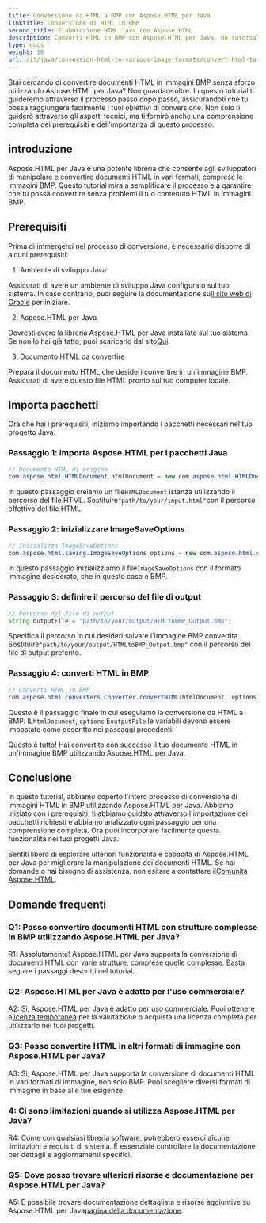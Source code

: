 ```yaml
---
title: Conversione da HTML a BMP con Aspose.HTML per Java
linktitle: Conversione di HTML in BMP
second_title: Elaborazione HTML Java con Aspose.HTML
description: Converti HTML in BMP con Aspose.HTML per Java. Un tutorial completo per convertire senza problemi documenti HTML in immagini BMP utilizzando Aspose.HTML per Java.
type: docs
weight: 10
url: /it/java/conversion-html-to-various-image-formats/convert-html-to-bmp/
---
```

Stai cercando di convertire documenti HTML in immagini BMP senza sforzo utilizzando Aspose.HTML per Java? Non guardare oltre. In questo tutorial ti guideremo attraverso il processo passo dopo passo, assicurandoti che tu possa raggiungere facilmente i tuoi obiettivi di conversione. Non solo ti guiderò attraverso gli aspetti tecnici, ma ti fornirò anche una comprensione completa dei prerequisiti e dell'importanza di questo processo. 

## introduzione

Aspose.HTML per Java è una potente libreria che consente agli sviluppatori di manipolare e convertire documenti HTML in vari formati, comprese le immagini BMP. Questo tutorial mira a semplificare il processo e a garantire che tu possa convertire senza problemi il tuo contenuto HTML in immagini BMP.

## Prerequisiti

Prima di immergerci nel processo di conversione, è necessario disporre di alcuni prerequisiti:

1. Ambiente di sviluppo Java

 Assicurati di avere un ambiente di sviluppo Java configurato sul tuo sistema. In caso contrario, puoi seguire la documentazione su[Il sito web di Oracle](https://www.oracle.com/java/technologies/javase-downloads.html) per iniziare.

2. Aspose.HTML per Java

Dovresti avere la libreria Aspose.HTML per Java installata sul tuo sistema. Se non lo hai già fatto, puoi scaricarlo dal sito[Qui](https://releases.aspose.com/html/java/).

3. Documento HTML da convertire

Prepara il documento HTML che desideri convertire in un'immagine BMP. Assicurati di avere questo file HTML pronto sul tuo computer locale.

## Importa pacchetti

Ora che hai i prerequisiti, iniziamo importando i pacchetti necessari nel tuo progetto Java.

### Passaggio 1: importa Aspose.HTML per i pacchetti Java

```java
// Documento HTML di origine
com.aspose.html.HTMLDocument htmlDocument = new com.aspose.html.HTMLDocument("path/to/your/input.html");
```

 In questo passaggio creiamo un file`HTMLDocument` istanza utilizzando il percorso del file HTML. Sostituire`"path/to/your/input.html"`con il percorso effettivo del file HTML.

### Passaggio 2: inizializzare ImageSaveOptions

```java
// Inizializza ImageSaveOptions
com.aspose.html.saving.ImageSaveOptions options = new com.aspose.html.saving.ImageSaveOptions(com.aspose.html.rendering.image.ImageFormat.Bmp);
```

 In questo passaggio inizializziamo il file`ImageSaveOptions` con il formato immagine desiderato, che in questo caso è BMP.

### Passaggio 3: definire il percorso del file di output

```java
// Percorso del file di output
String outputFile = "path/to/your/output/HTMLtoBMP_Output.bmp";
```

 Specifica il percorso in cui desideri salvare l'immagine BMP convertita. Sostituire`"path/to/your/output/HTMLtoBMP_Output.bmp"` con il percorso del file di output preferito.

### Passaggio 4: converti HTML in BMP

```java
// Converti HTML in BMP
com.aspose.html.converters.Converter.convertHTML(htmlDocument, options, outputFile);
```

 Questo è il passaggio finale in cui eseguiamo la conversione da HTML a BMP. IL`htmlDocument`, `options` E`outputFile` le variabili devono essere impostate come descritto nei passaggi precedenti.

Questo è tutto! Hai convertito con successo il tuo documento HTML in un'immagine BMP utilizzando Aspose.HTML per Java.

## Conclusione

In questo tutorial, abbiamo coperto l'intero processo di conversione di immagini HTML in BMP utilizzando Aspose.HTML per Java. Abbiamo iniziato con i prerequisiti, ti abbiamo guidato attraverso l'importazione dei pacchetti richiesti e abbiamo analizzato ogni passaggio per una comprensione completa. Ora puoi incorporare facilmente questa funzionalità nei tuoi progetti Java.

 Sentiti libero di esplorare ulteriori funzionalità e capacità di Aspose.HTML per Java per migliorare la manipolazione dei documenti HTML. Se hai domande o hai bisogno di assistenza, non esitare a contattare il[Comunità Aspose.HTML](https://forum.aspose.com/).

## Domande frequenti

### Q1: Posso convertire documenti HTML con strutture complesse in BMP utilizzando Aspose.HTML per Java?

R1: Assolutamente! Aspose.HTML per Java supporta la conversione di documenti HTML con varie strutture, comprese quelle complesse. Basta seguire i passaggi descritti nel tutorial.

### Q2: Aspose.HTML per Java è adatto per l'uso commerciale?

 A2: Sì, Aspose.HTML per Java è adatto per uso commerciale. Puoi ottenere a[licenza temporanea](https://purchase.aspose.com/temporary-license/) per la valutazione o acquista una licenza completa per utilizzarlo nei tuoi progetti.

### Q3: Posso convertire HTML in altri formati di immagine con Aspose.HTML per Java?

A3: Sì, Aspose.HTML per Java supporta la conversione di documenti HTML in vari formati di immagine, non solo BMP. Puoi scegliere diversi formati di immagine in base alle tue esigenze.

### 4: Ci sono limitazioni quando si utilizza Aspose.HTML per Java?

R4: Come con qualsiasi libreria software, potrebbero esserci alcune limitazioni e requisiti di sistema. È essenziale controllare la documentazione per dettagli e aggiornamenti specifici.

### Q5: Dove posso trovare ulteriori risorse e documentazione per Aspose.HTML per Java?

A5: È possibile trovare documentazione dettagliata e risorse aggiuntive su Aspose.HTML per Java[pagina della documentazione](https://reference.aspose.com/html/java/).